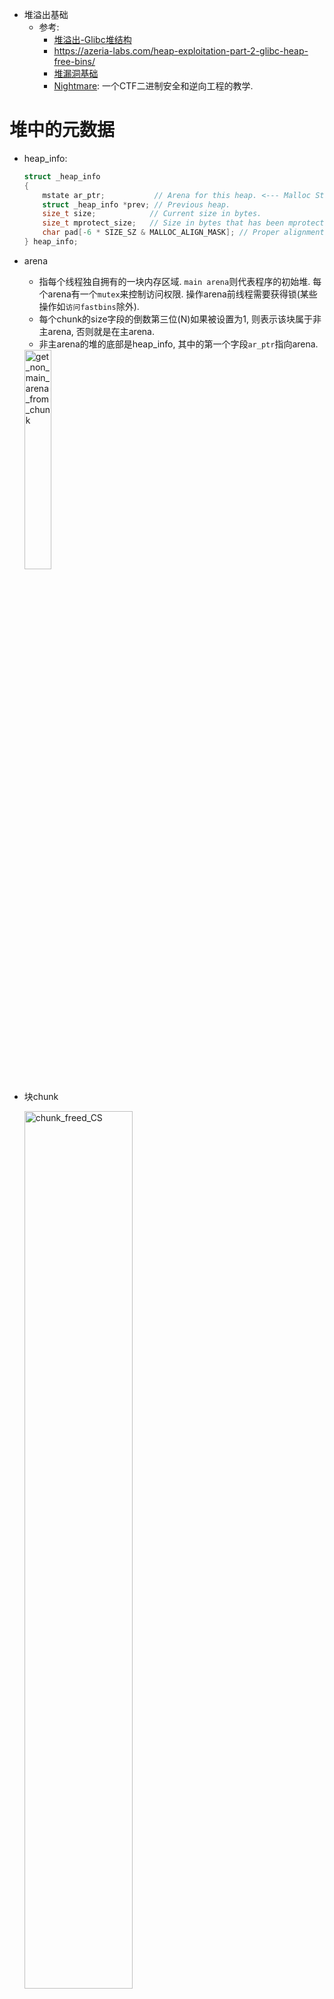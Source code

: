 * 堆溢出基础
    * 参考:
        * [堆溢出-Glibc堆结构](https://kabeor.cn/堆溢出-Glibc堆结构)
        * https://azeria-labs.com/heap-exploitation-part-2-glibc-heap-free-bins/
        * [堆漏洞基础](https://heap-exploitation.dhavalkapil.com/)
        * [Nightmare](https://guyinatuxedo.github.io/): 一个CTF二进制安全和逆向工程的教学.

# 堆中的元数据
* heap_info: 
    ```cpp
    struct _heap_info
    {
        mstate ar_ptr;           // Arena for this heap. <--- Malloc State pointer
        struct _heap_info *prev; // Previous heap.
        size_t size;            // Current size in bytes.
        size_t mprotect_size;   // Size in bytes that has been mprotected
        char pad[-6 * SIZE_SZ & MALLOC_ALIGN_MASK]; // Proper alignment
    } heap_info; 
    ```

* arena
    * 指每个线程独自拥有的一块内存区域. `main arena`则代表程序的初始堆. 每个arena有一个`mutex`来控制访问权限. 操作arena前线程需要获得锁(某些操作如`访问fastbins`除外).
    * 每个chunk的size字段的倒数第三位(N)如果被设置为1, 则表示该块属于非主arena, 否则就是在主arena.
    * 非主arena的堆的底部是heap_info, 其中的第一个字段`ar_ptr`指向arena.

    <img alt="get_non_main_arena_from_chunk" src="./pic/get_non_main_arena_from_chunk.png" width="30%" height="30%">

* 块chunk

    <img alt="chunk_freed_CS" src="./pic/chunk_freed_CS.png" width="60%" height="60%">

* 当前块是否为"使用中", 取决于紧邻的下一块的prev_inuse位是否为1.

* 常量
    |Parameter|32 bit|i386|64 bit|
    |--|--|--|--|
    |MALLOC_ALIGNMENT | 8 | 16 | 16
    |MIN_CHUNK_SIZE | 16 | 16 | 32
    |MAX_FAST_SIZE | 80 | 80 | 160
    |MAX_TCACHE_SIZE | 516 | 1,020 | 1,032
    |MIN_LARGE_SIZE | 512 | 1,008 | 1,024
    |DEFAULT_MMAP_THRESHOLD | 131,072 | 131,072 | 131,072
    |DEFAULT_MMAP_THRESHOLD_MAX | 524,288 | 524,288 | 33,554,432
    |HEAP_MIN_SIZE | 32,768 | 32,768 | 32,768
    |HEAP_MAX_SIZE | 1,048,576 | 1,048,576 | 67,108,864(0x4000000)

# libc堆管理中的'向前'和'向后'
libc的块(chunk)头部中, 有两个字段fd和bk, 意思分别是**向前forward和向后backward**.
在向前合并和向后合并中, 操作对象有两个: 原有的在bins中的某个空闲区块, 新free的块. 这两个块物理相邻, 即处于连续的地址空间中. 而**主语应该是bins中的某个空闲块**.

## 向后合并
在unsafe unlink中出现的consolidate backward即向后合并, 如下图, 白框是空闲块, 绿框是使用中的块. 对块1进行free, 因libc发现与块1相邻的块0是空闲的, 因此"块0向后合并块1". 

<img alt="consolidate_backward" src="./pic/consolidate_backward.jpg" width="50%" height="50%">

## 向前合并
如下图. 对块2进行free, 因libc发现与块2相邻的块3是空闲的, 因此"块3向前合并块2". 

<img alt="consolidate_forward" src="./pic/consolidate_forward.jpg" width="50%" height="50%">

向前合并的逻辑: 要free的块是p, 则检查p的下一块的下一块的size字段的prev_inuse位, 以确认p的下一块是否在使用中.

<img alt="consolidate_forward" src="./pic/src_code_mergeforward1.png" width="50%" height="50%">

# top块
* top块处于高地址. 其有一个size字段, 记录可分配空间的大小, 如果malloc需要更多内存空间时, 该字段会改变.
* 实验中观察到发生malloc时, top块的`地址`也会发生变化. malloc得到的新块是向高地址扩展的, top块的首地址也会向高地址发展.

    <img alt="fastbin.png" src="./pic/topchunk_after_malloc_abstract.jpg" width="30%" height="30%">
    <br>
    <img alt="fastbin.png" src="./pic/topchunk_after_malloc.jpg" width="50%" height="50%">

# bins
* small bins: 62个, 大小不超过512(16, 24, 32, ..., 504)或1024(32, 48, 64, ..., 1008)字节.
* large bins: 63个, 大小大于512或1024字节.
* unsorted bin: 1个, 存刚刚free的块, 或者刚刚合并产生的空闲块
* fast bins: 10个单链, 暂存小块(16, 24, 32, 40, 48, 56, 64, 72, 80, 88), **不作合并操作(块的P位不置1)**. 可将fastbins中的块视为不是真正空闲的块, 每当有malloc请求的块没法由fastbins提供, 或者释放超过64KB的块, 或调用`malloc_trim`或`mallopt`函数时, 堆管理器会进行一次合并操作, 把fastbins清空.
* tcache bins: 每个线程有64个tcache单链(大小为12\~512或24\~1032)；每个bin链`最多包含7个块`. 为了减缓锁带来的性能下降问题, 堆管理器通常做法是为每个线程分配一个arena, 同时每个线程有自己的tcache(这样就不用和其他线程同步取块, 也就不用获取堆锁). tcache和fastbins性质差不多.

## 取块的流程
1. 请求的大小在tcache的范围内, 且tcache中有块, 则直接取.
2. 请求的块过大, 则通过mmap.
3. 否则获取堆锁, 然后按序执行:
    1. fastbins/smallbins
        * 大小对应于fastbins, 则在fastbins中找块. 同时从fastbins中取块, 填入tcache.
        * 否则在smallbins找. 同上填tcache.
    2. 处理延迟释放的块
        * 对fastbins中的块做真正的释放, 移到unsortedbin中.
        * 从unsortedbin中遍历取块. 如果看到的块不合适, 则按它的大小放到smallbins或largebins中(同上用小块填tcache).
    3. 基本回收策略:
        * 请求的大小属于largebins, 则到largebins找块.
    4. 新建块:
        * 没有可获取的块, 直接尝试从堆顶获取.
        * 堆不够大, 则调用`sbrk`扩充.
        * 无法扩大延伸堆空间, 则用`mmap`新建和原堆不连续的扩展空间, 并从哪里分配块.
    5. 失败则返回NULL.

## 释放的流程
1. 传给`free`的参数为NULL, 则无事发生.
2. 块大于64KB, 
3. 对块做完整性检查, 检查失败则终止流程.
4. 块大小符合tcache则存入tcache.
5. 块设置了M标志位, 则用`munmap`回收.
6. 否则获取堆锁, 然后:
    1. 块大小符合fastbins则存入fastbins, 结束.
    2. 块大于64KB, 则把fastbins中的块合并, 放到unsortedbin中.
    3. 对smallbins, largebins, unsortedbin中的块作前/后向合并.
    4. 如果得到的块紧邻堆顶, 则直接并入堆顶.
    5. 否则将块保存进unsortedbin(之后malloc时可能会把unsortedbin中的块放到smallbins或largebins中).


## fastbinsY数组存储fastbins的规则
* https://blog.csdn.net/qq_41453285/article/details/96865321
* 每个fast bin链表都是单链表(**`使用fd指针`**). 因此，fast bin中无论是添加还是移除fast chunk，都是对“链表尾”进行操作，而不会对某个中间的fast chunk进行操作. 
* 单个fastbin链表中的chunk大小都是相同的，各个fastbin链表中的chunk大小是不同的. 
* fastbinY数组中的每个bin链表的排序，是按照链表元素的大小进行排序的. 数组的第一个元素的fast bin链表中的每个chunk的大小是32字节，数组的第二个元素的fast bin链表中的每个chunk的大小是48字节......每个元素都比前面的fast bin链大`16字节`，以此类推进行排序. 

<img alt="fastbin.png" src="./pic/fastbin.png" width="70%" height="70%">

## large bins
chunk中使用了两个新指针:
  * `fd_nextsize` 指向前一个与当前 chunk 大小不同的第一个空闲块，不包含 bin 的头指针. 
  * `bk_nextsize` 指向后一个与当前 chunk 大小不同的第一个空闲块，不包含 bin 的头指针. 

以下large bins管理方法引用自[https://zhuanlan.zhihu.com/p/78340329](https://zhuanlan.zhihu.com/p/78340329):

* 堆块从大到小排序. 
* 对于相同大小的堆块，最`先释放的堆块会成为堆头`，其fd_nextsize与bk_nextsize会被赋值，其余的堆块释放后都会插入到该堆头结点的下一个结点，通过fd与bk链接，形成了先释放的在链表后面的排序方式，且其fd_nextsize与bk_nextsize都为0. 
* 不同大小的堆块通过堆头串联，即堆头中`fd_nextsize指向比它小的堆块的堆头`，bk_nextsize指向比它大的堆块的堆头，从而形成了第一点中的从大到小排序堆块的方式. 同时最大的堆块的堆头的bk_nextsize指向最小的堆块的堆头，最小堆块的堆头的fd_nextsize指向最大堆块的堆头，以此形成循环双链表. 

分析源码可知的其他信息:
* 从large bins寻找合适的块:
  * 从最小的开始找(即沿着bk链找, 通过bk_nextside索取更大的块)
  * 
  * 

## bin链出入顺序
|链|出入顺序 |
|--|--|
|fast bins| LIFO, 在链表的头部进行增删操作. |
|small bins| FIFO, 头部添加, 尾部删除. |
|large bins| (?) 降序排列, 大块在头, 小块在尾. |

# 保护机制
* 保护和绕过方法: https://www.cnblogs.com/yidianhan/p/13996928.html

## RELRO
* 为减少对GOT表的攻击, 程序启动时就解析并绑定了所有动态符号, 并设为只读.
* partial RELRO时如下, got表中存在不少'loc_'开头的地址, 指向plt表, 这些函数都是还未被调用的函数, 所以未绑定到实际地址.

    <img alt="partial_RELRO.jpg" src="./pic/partial_RELRO.jpg" width="70%" height="70%">

* full RELRO时如下, got表中绑定的地址中没有'loc_'开头的地址, 很多都是'unk_'开头的, 指向函数实际地址.

    <img alt="full_RELRO.jpg" src="./pic/full_RELRO.jpg" width="70%" height="70%">

## PIE(position-independent executable)
* 内存地址随机化. 程序在每次加载时都变换加载基址，从而使位于程序本身的gadget也失效.
* 绕过: https://zhuanlan.zhihu.com/p/78076171

## Canary
* 参考:
    * [https://zhuanlan.zhihu.com/p/99321839](https://zhuanlan.zhihu.com/p/99321839):
    * [https://j00ru.vexillium.org/slides/2015/insomnihack.pdf](https://j00ru.vexillium.org/slides/2015/insomnihack.pdf):

    <img alt="canary_verification.png" src="./pic/canary_verification.png" width="70%" height="70%">

* canary是linux下的保护机制，它会保存在栈的某个位置上，一般来说64位的话会在`rbp-0x8`的位置，32位则在`ebp-0x4`的位置. 当我们进行栈溢出的时候如果覆盖了canary值，程序就会调用`stack_chk_fail`来打印报错信息. 在做题的时候最烦的就是这种，大大增加了栈溢出时的难度. 通常有以下几种绕过方法: 
    1. 通过read函数泄露canary. 关键的一点就是read函数读取字符串的时候不会在末尾加上“\x00”,这就是gets函数不能用来泄露canary的原因(有些输出函数遇到‘\0’会截断). 
    2. 暴力破解canary. 这种方法利用起来有限制，就是一般要程序中有fork函数创造出子进程，因为子进程是父进程复制出来的，所以canary也就跟父进程相同，在子进程中覆盖canary后报错就会退回到父进程，此时canary的值是不会改变的. 
    3. 劫持stack_chk_fail. 因为canary被覆盖的时候会调用这个函数，所以如果我们可以利用程序中的漏洞(比如格式化字符串)改got表中stack_chk_fail的地址为one_gadget的地址就能getshell. 
    4. 利用stack_chk_fail的报错信息. 在报错信息中，会将你发生栈溢出的程序名调用输出，其位置位于argv[0]，我们可以将argv[0]的地址改写为我们想要获取的内容的地址，使它随着错误提示一起输出. 


# 堆实验记录
* bk指针指向新入链的块, 即沿着bk的方向, 越往后的块是更晚进bins的块. 如下图, 数字表示free的顺序.

    <img alt="bins2" src="./pic/bins2.jpg" width="50%" height="50%">

    <img alt="bins3" src="./pic/bins3.jpg" width="50%" height="50%">

* 新分配块没能在unsorted链中找到时, unsorted链中的空闲块都会根据其大小放到small或large链中

    <img alt="unsorted2large1" src="./pic/unsorted2large1.jpg" width="50%" height="50%">

    <img alt="unsorted2large2" src="./pic/unsorted2large2.jpg" width="50%" height="50%">

* 新free一块, 它的相邻freed块在large链中, 进行合并, 得到新的空闲块如下红框所示. 新的块还是在unsorted链中

    <img alt="unsorted2large3" src="./pic/unsorted2large3.jpg" width="50%" height="50%">

* 在有peda插件的gdb中, 显示bins链时, 箭头所指方向都是更早free的块, **箭头也即fd方向**.
* malloc如果从bins链中取空闲块时, 取的是fd方向的最前端, 如下图.

    <img alt="after_malloc" src="./pic/after_malloc.jpg" width="50%" height="50%">



## fastbin
* 单链表, 以fd指针相连, 沿着fd的指向往后的块越早进链, 最新进链的块是链表的头部.

<img alt="fastbin_free" src="./pic/fastbin_free.jpg" width="70%" height="70%">

* 出链时, 最新进链的块先出. 所以这是LIFO结构.

<img alt="fastbin_calloc" src="./pic/fastbin_calloc.jpg" width="70%" height="70%">

## 其他
* 放入tcache中的相邻的空闲块没有合并(?). 

<img alt="why1" src="./pic/why1.jpg" width="70%" height="70%">